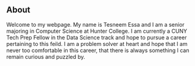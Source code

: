 ## About
Welcome to my webpage. My name is Tesneem Essa and I am a senior majoring in Computer Science at Hunter College. I am currently a CUNY Tech Prep Fellow in the Data Science track and hope to pursue a career pertaining to this feild. I am a problem solver at heart and hope that I am never too comfortable in this career, that there is always something I can remain curious and puzzled by.
